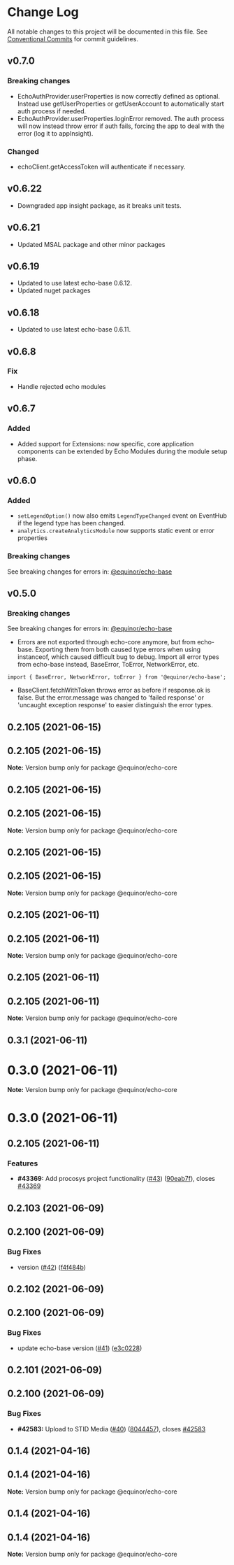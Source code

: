 # Change Log

All notable changes to this project will be documented in this file.
See [Conventional Commits](https://conventionalcommits.org) for commit guidelines.

## v0.7.0

### Breaking changes

-   EchoAuthProvider.userProperties is now correctly defined as optional. Instead use getUserProperties or getUserAccount to automatically start auth process if needed.
-   EchoAuthProvider.userProperties.loginError removed. The auth process will now instead throw error if auth fails, forcing the app to deal with the error (log it to appInsight).

### Changed

-   echoClient.getAccessToken will authenticate if necessary.

## v0.6.22

-   Downgraded app insight package, as it breaks unit tests.

## v0.6.21

-   Updated MSAL package and other minor packages

## v0.6.19

-   Updated to use latest echo-base 0.6.12.
-   Updated nuget packages

## v0.6.18

-   Updated to use latest echo-base 0.6.11.

## v0.6.8

### Fix

-   Handle rejected echo modules

## v0.6.7

### Added

-   Added support for Extensions: now specific, core application components can be extended by Echo Modules during the module setup phase.

## v0.6.0

### Added

-   `setLegendOption()` now also emits `LegendTypeChanged` event on EventHub if the legend type has been changed.
-   `analytics.createAnalyticsModule` now supports static event or error properties

### Breaking changes

See breaking changes for errors in: [@equinor/echo-base](https://github.com/equinor/EchoCore/blob/main/packages/echo-base)

## v0.5.0

### Breaking changes

See breaking changes for errors in: [@equinor/echo-base](https://github.com/equinor/EchoCore/blob/main/packages/echo-base)

-   Errors are not exported through echo-core anymore, but from echo-base. Exporting them from both caused type errors when using instanceof, which caused difficult bug to debug. Import all error types from echo-base instead, BaseError, ToError, NetworkError, etc.

```
import { BaseError, NetworkError, toError } from '@equinor/echo-base';
```

-   BaseClient.fetchWithToken throws error as before if response.ok is false. But the error.message was changed to 'failed response' or 'uncaught exception response' to easier distinguish the error types.

## 0.2.105 (2021-06-15)

## 0.2.105 (2021-06-15)

**Note:** Version bump only for package @equinor/echo-core

## 0.2.105 (2021-06-15)

## 0.2.105 (2021-06-15)

**Note:** Version bump only for package @equinor/echo-core

## 0.2.105 (2021-06-15)

## 0.2.105 (2021-06-15)

**Note:** Version bump only for package @equinor/echo-core

## 0.2.105 (2021-06-11)

## 0.2.105 (2021-06-11)

**Note:** Version bump only for package @equinor/echo-core

## 0.2.105 (2021-06-11)

## 0.2.105 (2021-06-11)

**Note:** Version bump only for package @equinor/echo-core

## 0.3.1 (2021-06-11)

# 0.3.0 (2021-06-11)

**Note:** Version bump only for package @equinor/echo-core

# 0.3.0 (2021-06-11)

## 0.2.105 (2021-06-11)

### Features

-   **#43369:** Add procosys project functionality ([#43](https://github.com/equinor/EchoCore/issues/43)) ([90eab7f](https://github.com/equinor/EchoCore/commit/90eab7f549a05ebf27a4ffdf54ff8f16abedfac9)), closes [#43369](https://github.com/equinor/EchoCore/issues/43369)

## 0.2.103 (2021-06-09)

## 0.2.100 (2021-06-09)

### Bug Fixes

-   version ([#42](https://github.com/equinor/EchoCore/issues/42)) ([f4f484b](https://github.com/equinor/EchoCore/commit/f4f484b5fcf4c34014d7d503caef438114adf138))

## 0.2.102 (2021-06-09)

## 0.2.100 (2021-06-09)

### Bug Fixes

-   update echo-base version ([#41](https://github.com/equinor/EchoCore/issues/41)) ([e3c0228](https://github.com/equinor/EchoCore/commit/e3c022898af693fcd00eeb2f555da927ef5c1fa6))

## 0.2.101 (2021-06-09)

## 0.2.100 (2021-06-09)

### Bug Fixes

-   **#42583:** Upload to STID Media ([#40](https://github.com/equinor/EchoCore/issues/40)) ([8044457](https://github.com/equinor/EchoCore/commit/8044457e8150b3fdfa97afd117111be2017f39cb)), closes [#42583](https://github.com/equinor/EchoCore/issues/42583)

## 0.1.4 (2021-04-16)

## 0.1.4 (2021-04-16)

**Note:** Version bump only for package @equinor/echo-core

## 0.1.4 (2021-04-16)

## 0.1.4 (2021-04-16)

**Note:** Version bump only for package @equinor/echo-core

